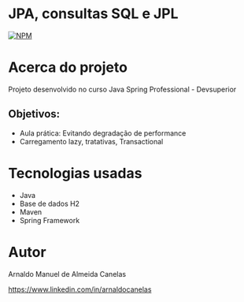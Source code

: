 # JPA, consultas SQL e JPL

[![NPM](https://img.shields.io/npm/l/react)](https://github.com/amac81/aula-jpa-lazy/blob/main/LICENSE) 

# Acerca do projeto

Projeto desenvolvido no curso Java Spring Professional - Devsuperior

##  Objetivos:

- Aula prática: Evitando degradação de performance 
- Carregamento lazy, tratativas, Transactional 

# Tecnologias usadas

- Java
- Base de dados H2
- Maven 
- Spring Framework

# Autor

Arnaldo Manuel de Almeida Canelas

https://www.linkedin.com/in/arnaldocanelas
